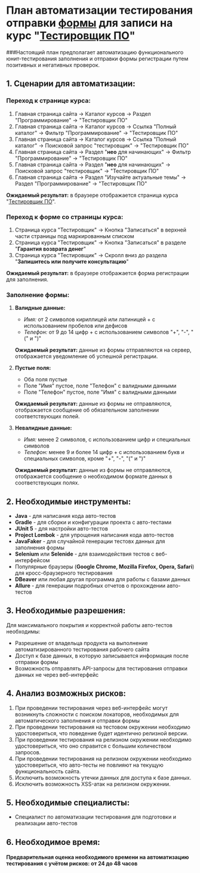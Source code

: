 # План автоматизации тестирования отправки [формы](https://netology.ru/programs/qa#/order) для записи на курс "[Тестировщик ПО](https://netology.ru/programs/qa#/)"
###Настоящий план предполагает автоматизацию функционального юнит-тестирования заполнения и отправки формы регистрации путем позитивных и негативных проверок.
## 1. Сценарии для автоматизации:
### Переход к странице курса:
1. Главная страница сайта -> Каталог курсов -> Раздел "Программирование" -> "Тестировщик ПО"
2. Главная страница сайта -> Каталог курсов -> Ссылка "Полный каталог" -> Фильтр "Программирование" -> "Тестировщик ПО"
3. Главная страница сайта -> Каталог курсов -> Ссылка "Полный каталог" -> Поисковой запрос "тестировщик" -> "Тестировщик ПО"
4. Главная страница сайта -> Раздел "**нео** для начинающих" -> Фильтр "Программирование" -> "Тестировщик ПО"
5. Главная страница сайта -> Раздел "**нео** для начинающих" -> Поисковой запрос "тестировщик" -> "Тестировщик ПО"
6. Главная страница сайта -> Раздел "Изучайте актуальные темы" -> Раздел "Программирование" -> "Тестировщик ПО"

**Ожидаемый результат:** в браузере отображается страница курса "[Тестировщик ПО](https://netology.ru/programs/qa#/)".
### Переход к форме со страницы курса:
1. Страница курса "Тестировщик" -> Кнопка "Записаться" в верхней части страницы под маркированным списком
2. Страница курса "Тестировщик" -> Кнопка "Записаться" в разделе "**Гарантия возврата денег**"
3. Страница курса "Тестировщик" -> Скролл вниз до раздела "**Запишитесь или получите консультацию**"

**Ожидаемый результат:** в браузере отображается форма регистрации для заполнения.
### Заполнение формы:
1. **Валидные данные:**
   * *Имя:* от 2 символов кириллицей или латиницей + с использованием пробелов или дефисов
   * *Телефон:* от 9 до 14 цифр + с использованием символов "+", "-", "(" и ")"
   
   **Ожидаемый результат:** данные из формы отправляются на сервер, отображается уведомление об успешной регистрации.
2. **Пустые поля:**
    * Оба поля пустые
    * Поле "Имя" пустое, поле "Телефон" с валидными данными
    * Поле "Телефон" пустое, поле "Имя" с валидными данными
    
    **Ожидаемый результат:** данные из формы не отправляются, отображается сообщение об обязательном заполнении соответствующих полей.
3. **Невалидные данные:**
   * *Имя:* менее 2 символов, с использованием цифр и специальных символов
   * *Телефон:* менее 9 и более 14 цифр + с использованием букв и специальных символов, кроме "+", "-", "(" и ")"
   
   **Ожидаемый результат:** данные из формы не отправляются, отображается сообщение о необходимом формате данных в соответствующих полях.
## 2. Необходимые инструменты:
* **Java** - для написания кода авто-тестов
* **Gradle** - для сборки и конфигурации проекта с авто-тестами
* **JUnit 5** - для настройки авто-тестов
* **Project Lombok** - для упрощения написания кода авто-тестов
* **JavaFaker** - для случайной генерации тестовх данных для заполнения формы
* **Selenium** или **Selenide** - для взаимодействия тестов с веб-интерфейсом
* Популярные браузеры (**Google Chrome, Mozilla Firefox, Opera, Safari**) для кросс-браузерного тестирования
* **DBeaver** или любая другая программа для работы с базами данных
* **Allure** - для генерации подробных отчетов о прохождении авто-тестов
## 3. Необходимые разрешения:
Для максимального покрытия и корректной работы авто-тестов необходимы:
* Разрешение от владельца продукта на выполнение автоматизированного тестирования рабочего сайта
* Доступ к базе данных, в которую записывается информация после отправки формы
* Возможность отправлять API-запросы для тестирования отправки данных не через веб-интерфейс
## 4. Анализ возможных рисков:
1. При проведении тестирования через веб-интерфейс могут возникнуть сложности с поиском локаторов, необходимых для автоматического заполнения и отправки формы
2. При проведении тестирования на тестовом окружении необходимо удостовериться, что поведение будет идентично релизной версии.
3. При проведении тестирования на релизном окружении необходимо удостовериться, что оно справится с большим количеством запросов.
4. При проведении тестирования на релизном окружении необходимо удостовериться, что авто-тесты не повлияют на текущую функциональность сайта.
5. Исключить возможность утечки данных для доступа к базе данных.
6. Исключить возможность XSS-атак на релизном окружении.
## 5. Необходимые специалисты:
* Специалист по автоматизации тестирования для подготовки и реализации авто-тестов
## 6. Необходимое время:
#### Предварительная оценка необходимого времени на автоматизацию тестирования с учётом рисков: от 24 до 48 часов
